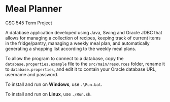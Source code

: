 # Meal Planner
CSC 545 Term Project

A database application developed using Java, Swing and Oracle JDBC that allows for managing a collection of recipes, keeping track of current items in the fridge/pantry, managing a weekly meal plan, and automatically generating a shopping list according to the weekly meal plans.

To allow the program to connect to a database, copy the `database.properties.example` file to the `src/main/resources`
folder, rename it to `database.properties`, and edit it to contain your Oracle database URL, username and password.

To install and run on **Windows**, use `.\Run.bat`.

To install and run on **Linux**, use `./Run.sh`.
